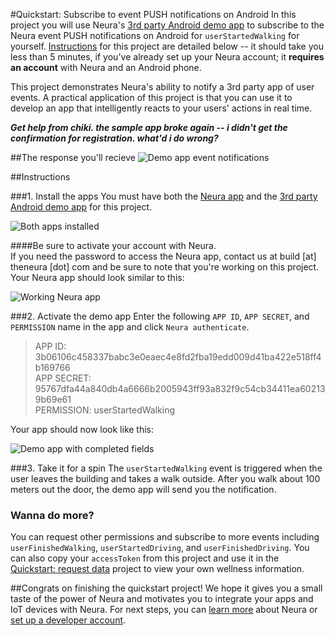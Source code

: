 
#Quickstart: Subscribe to event PUSH notifications on Android
In this project you will use Neura's [3rd party Android demo app](https://github.com/NeuraLabs/Neura_documentation/blob/master/resources/DemoNeura3rdPartyApp.apk) to subscribe to the Neura event PUSH notifications on Android for `userStartedWalking` for yourself.  [Instructions](https://github.com/NeuraLabs/Neura_documentation/blob/master/text/quickstartPush.md#instructions) for this project are detailed below -- it should take you less than 5 minutes, if you've already set up your Neura account; it **requires an account** with Neura and an Android phone.  

This project demonstrates Neura's ability to notify a 3rd party app of user events. A practical application of this project is that you can use it to develop an app that intelligently reacts to your users' actions in real time. 

_**Get help from chiki. the sample app broke again -- i didn't get the confirmation for registration. what'd i do wrong?**_

##The response you'll recieve
![Demo app event notifications](https://github.com/NeuraLabs/Neura_documentation/blob/master/resources/demoEventNotification.png)


##Instructions

###1. Install the apps
You must have both the [Neura app](https://theneura.prefinery.com/betas/4624/testers/new?display=inline&version=2) and the [3rd party Android demo app](https://github.com/NeuraLabs/Neura_documentation/blob/master/resources/DemoNeura3rdPartyApp.apk) for this project.  

![Both apps installed](https://github.com/NeuraLabs/Neura_documentation/blob/master/resources/demoAppsInPhone.png)

####Be sure to activate your account with Neura.   
If you need the password to access the Neura app, contact us at build [at] theneura [dot] com and be sure to note that you're working on this project. Your Neura app should look similar to this:

![Working Neura app](https://github.com/NeuraLabs/Neura_documentation/blob/master/resources/demoNeuraApp.png)

###2. Activate the demo app
Enter the following `APP ID`, `APP SECRET`, and `PERMISSION` name in the app and click `Neura authenticate`.  

> APP ID: 3b06106c458337babc3e0eaec4e8fd2fba19edd009d41ba422e518ff4b169766  
> APP SECRET: 95767dfa44a840db4a6666b2005943ff93a832f9c54cb34411ea602139b69e61  
> PERMISSION: userStartedWalking  

Your app should now look like this:

![Demo app with completed fields](https://github.com/NeuraLabs/Neura_documentation/blob/master/resources/demoCompletedFields.png)

###3. Take it for a spin
The `userStartedWalking` event is triggered when the user leaves the building and takes a walk outside.  After you walk about 100 meters out the door, the demo app will send you the notification.

### Wanna do more?
You can request other permissions and subscribe to more events including `userFinishedWalking`, `userStartedDriving`, and `userFinishedDriving`.  You can also copy your `accessToken` from this project and use it in the [Quickstart: request data](https://github.com/NeuraLabs/Neura_documentation/blob/master/text/quickstartPull.md) project to view your own wellness information.

##Congrats on finishing the quickstart project! 
We hope it gives you a small taste of the power of Neura and motivates you to integrate your apps and IoT devices with Neura.  For next steps, you can [learn more](https://github.com/NeuraLabs/Neura_documentation/blob/master/text/basics.md) about Neura or [set up a developer account](https://github.com/NeuraLabs/Neura_documentation/blob/master/text/account.md).



